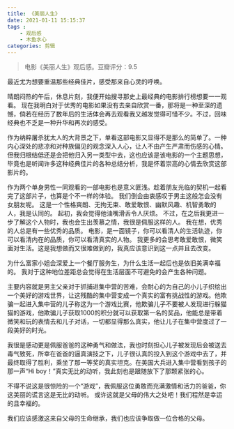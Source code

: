 ```yaml
---
title: 《美丽人生》
date: 2021-01-11 15:15:37
tags : 
    - 观后感
    - 木鱼水心
categories: 剪辑
---
```


> 电影《美丽人生》观后感。豆瓣评分：9.5

最近尤为想要重温那些经典佳片，感受那来自心灵的呼唤。

晴朗闷热的午后，休息片刻，我便开始搜寻那史上最经典的电影排行榜想要一一观看。
现在我明白对于优秀的电影如果没有去亲自欣赏一番，那将是一种至深的遗憾，倘若在经历了数年后的生活体会再去观看我又越发觉得可惜不少。不过，回味经典也不乏是一种升华和再次的感受。

作为纳粹屠杀犹太人的大背景之下，单看这部电影又显得不是那么的简单了。一种内心深处的悲凉和对种族偏见的观念深入人心，让人不由产生严肃而伤感的心情。但我归根结低还是会把他归入另一类型中去，这也应该是该电影的一个主题思想，毕竟也是听闻许多这种经典佳片的各种总结分析，我是怀着崇高的心情去欣赏这部影片的。

作为两个单身男性一同观看的一部电影也是意义匪浅。趁着朋友光临的契机一起看完了这部片子，也算是个不一样的体验。
我们倒会由衷感叹于男主这般怎会没有女朋友呢。
这是一个性格爽朗、无拘无束、敢爱敢恨、幽默风趣、机智勇敢的人，我是认同的。
起初，我会觉得他油嘴滑舌令人厌烦。
不过，在之后我更进一步了解这个人物时，我也会生出羡慕之情，我很是佩服这样的人。
我在想，优秀的人总是有一些优秀的品质。
电影，是一面镜子，你可以看清人的生活轨迹，你可以看清内在的品质，你可以看清真实的人物。
我更多的会思考敢爱敢恨，微笑面对生活。这是我想做而又很难做到的，我真应该意识到这一点并且去改变。

为什么富家小姐会深爱上一个餐厅服务生，为什么生活一起后也是依旧美满幸福的。
我对于这种地位差距总会觉得在生活层面不可避免的会产生各种问题。

主要内容就是男主父亲对于抓捕进集中营的苦难，会耐心的为自己的小儿子织绘出一个美好的游戏世界，让这残酷的集中营变成一个真实的富有挑战性的游戏。他欺骗一起进入集中营的儿子称这为一个游戏比赛，他欺骗儿子不要被人发现进行躲猫猫的游戏，他欺骗儿子获取1000的积分就可以获取第一名的奖品，他能总是带着微笑和玩的表情去和儿子对话，一切都显得那么真实，他让儿子在集中营度过了一段美好的时光。

我很是感动更是佩服爸爸的这种勇气和做法，我也时刻担心儿子被发现后会被送去毒气致死，所幸在爸爸的逼真演技之下，儿子很认真的投入到这个游戏中去了，并最终取得了胜利，乘坐了那一等奖的真实坦克。在美国大兵进入集中营看到孩子的那一声“Hi boy！”真实无比的动听，我此刻也是跟随放下了那颗紧张的心。

不得不说这是很惊险的一个“游戏”，我佩服这位勇敢而充满激情和活力的爸爸，你这美丽的谎言这是无比的动听。
或许这就是父母的伟大之处吧！我们程然是幸运的且幸福的。

我们应该感激这来自父母的生命继承，我们也应该争取做一位合格的父母。
